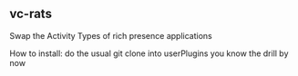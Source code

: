 ## vc-rats

Swap the Activity Types of rich presence applications

How to install: do the usual git clone into userPlugins you know the drill by now
